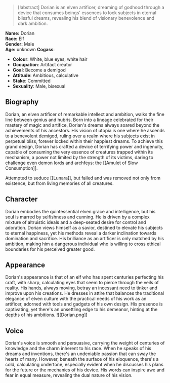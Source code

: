 > [!abstract]
> Dorian is an elven artificer, dreaming of godhood through a device that consumes beings' essences to lock subjects in eternal blissful dreams, revealing his blend of visionary benevolence and dark ambition.

**Name:** Dorian  
**Race:** Elf  
**Gender:** Male  
**Age:** unknown
**Cogass**:
- **Colour**: White, blue eyes, white hair
- **Occupation**: Artifact creator
- **Goal**: Become a demigod
- **Attitude**: Ambitious, calculative
- **Stake**: Committed
- **Sexuality**: Male, bisexual
## Biography
Dorian, an elven artificer of remarkable intellect and ambition, walks the fine line between genius and hubris. Born into a lineage celebrated for their mastery of magic and artifice, Dorian's dreams always soared beyond the achievements of his ancestors. His vision of utopia is one where he ascends to a benevolent demigod, ruling over a realm where his subjects exist in perpetual bliss, forever locked within their happiest dreams. To achieve this grand design, Dorian has crafted a device of terrifying power and ingenuity, capable of consuming the very essence of creatures trapped within its mechanism, a power not limited by the strength of its victims, daring to challenge even demon lords and archfeys: the [[Amulet of Slow Consumption]].

Attempted to seduce [[Lunara]], but failed and was removed not only from existence, but from living memories of all creatures.
## Character
Dorian embodies the quintessential elven grace and intelligence, but his soul is marred by selfishness and cunning. He is driven by a complex mixture of altruistic ideals and a deep-seated desire for control and adoration. Dorian views himself as a savior, destined to elevate his subjects to eternal happiness, yet his methods reveal a darker inclination towards domination and sacrifice. His brilliance as an artificer is only matched by his ambition, making him a dangerous individual who is willing to cross ethical boundaries for his perceived greater good.
## Appearance
Dorian's appearance is that of an elf who has spent centuries perfecting his craft, with sharp, calculating eyes that seem to pierce through the veils of reality. His hands, always moving, betray an incessant need to tinker and improve upon his creations. He dresses in attire that balances the traditional elegance of elven culture with the practical needs of his work as an artificer, adorned with tools and gadgets of his own design. His presence is captivating, yet there's an unsettling edge to his demeanor, hinting at the depths of his ambitions.
![[Dorian.png]]
## Voice
Dorian's voice is smooth and persuasive, carrying the weight of centuries of knowledge and the charm inherent to his race. When he speaks of his dreams and inventions, there's an undeniable passion that can sway the hearts of many. However, beneath the surface of his eloquence, there's a cold, calculating undertone, especially evident when he discusses his plans for the future or the mechanics of his device. His words can inspire awe and fear in equal measure, revealing the dual nature of his vision.